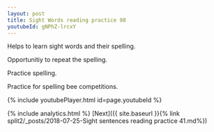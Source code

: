 ```yaml
---
layout: post
title: Sight Words reading practice 98
youtubeId: gNPhZ-lrcxY
---
```

 
 
Helps to learn sight words and their spelling.

Opportunitiy to repeat the spelling. 

Practice spelling. 
 
Practice for spelling bee competitions. 
 
{% include youtubePlayer.html id=page.youtubeId %}
 
 
{% include analytics.html %} 
[Next]({{ site.baseurl }}{% link  split2/_posts/2018-07-25-Sight sentences reading practice 41.md%})
 
